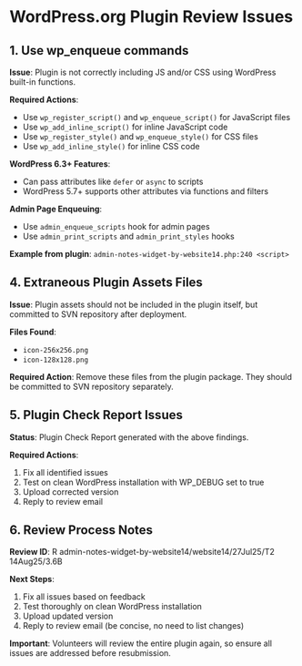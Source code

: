 # WordPress.org Plugin Review Issues

## 1. Use wp_enqueue commands

**Issue**: Plugin is not correctly including JS and/or CSS using WordPress built-in functions.

**Required Actions**:

- Use `wp_register_script()` and `wp_enqueue_script()` for JavaScript files
- Use `wp_add_inline_script()` for inline JavaScript code
- Use `wp_register_style()` and `wp_enqueue_style()` for CSS files
- Use `wp_add_inline_style()` for inline CSS code

**WordPress 6.3+ Features**:

- Can pass attributes like `defer` or `async` to scripts
- WordPress 5.7+ supports other attributes via functions and filters

**Admin Page Enqueuing**:

- Use `admin_enqueue_scripts` hook for admin pages
- Use `admin_print_scripts` and `admin_print_styles` hooks

**Example from plugin**: `admin-notes-widget-by-website14.php:240 <script>`

## 4. Extraneous Plugin Assets Files

**Issue**: Plugin assets should not be included in the plugin itself, but committed to SVN repository after deployment.

**Files Found**:

- `icon-256x256.png`
- `icon-128x128.png`

**Required Action**: Remove these files from the plugin package. They should be committed to SVN repository separately.

## 5. Plugin Check Report Issues

**Status**: Plugin Check Report generated with the above findings.

**Required Actions**:

1. Fix all identified issues
2. Test on clean WordPress installation with WP_DEBUG set to true
3. Upload corrected version
4. Reply to review email

## 6. Review Process Notes

**Review ID**: R admin-notes-widget-by-website14/website14/27Jul25/T2 14Aug25/3.6B

**Next Steps**:

1. Fix all issues based on feedback
2. Test thoroughly on clean WordPress installation
3. Upload updated version
4. Reply to review email (be concise, no need to list changes)

**Important**: Volunteers will review the entire plugin again, so ensure all issues are addressed before resubmission.
